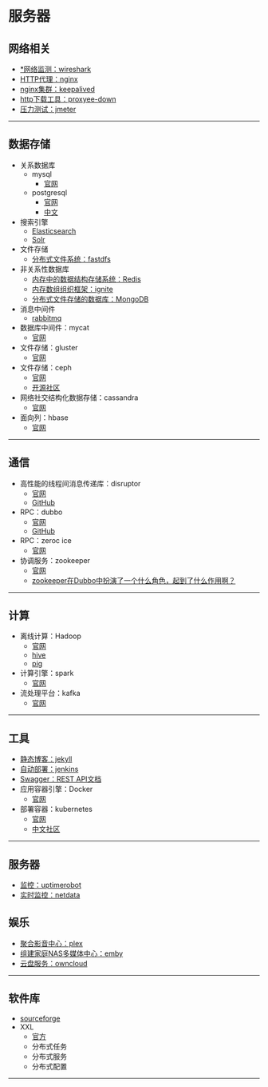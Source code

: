 #   服务器

##  网络相关
-   [*网络监测：wireshark](https://www.wireshark.org/)
-   [HTTP代理：nginx](http://nginx.org/)
-   [nginx集群：keepalived](http://www.keepalived.org/)
-   [http下载工具：proxyee-down](https://github.com/proxyee-down-org/proxyee-down)
-   [压力测试：jmeter](http://jmeter.apache.org/)

----

##  数据存储
-   关系数据库
    -   mysql
        -   [官网](https://www.mysql.com/)
    -   postgresql
        -   [官网](https://www.postgresql.org/)
        -   [中文](http://www.postgres.cn/home)
-   搜索引擎
    -   [Elasticsearch](https://github.com/elastic/elasticsearch)
    -   [Solr](https://lucene.apache.org/solr/)
-   文件存储
    -   [分布式文件系统：fastdfs](https://github.com/happyfish100/fastdfs)
-   非关系性数据库
    -   [内存中的数据结构存储系统：Redis](http://www.redis.cn/)
    -   [内存数组组织框架：ignite](https://ignite.apache.org/)
    -   [分布式文件存储的数据库：MongoDB](https://www.mongodb.com/)
-   消息中间件
    -   [rabbitmq](http://www.rabbitmq.com/)
-   数据库中间件：mycat
    -   [官网](http://www.mycat.io/)
-   文件存储：gluster
    -   [官网](https://www.gluster.org/)
-   文件存储：ceph
    -   [官网](https://ceph.com/)
    -   [开源社区](http://ceph.org.cn/)
-   网络社交结构化数据存储：cassandra
    -   [官网](http://cassandra.apache.org/)
-   面向列：hbase
    -   [官网](http://hbase.apache.org/)

----

##  通信
-   高性能的线程间消息传递库：disruptor
    -   [官网](http://lmax-exchange.github.io/disruptor/)
    -   [GitHub](https://github.com/LMAX-Exchange/disruptor)
-   RPC：dubbo
    -   [官网](http://dubbo.incubator.apache.org/#!/?lang=en-us)
    -   [GitHub](https://github.com/apache/incubator-dubbo)
-   RPC：zeroc ice
    -   [官网](https://zeroc.com/)
-   协调服务：zookeeper
    -   [官网](http://zookeeper.apache.org/)
    -   [zookeeper在Dubbo中扮演了一个什么角色，起到了什么作用啊？](https://www.zhihu.com/question/25070185)

----


##  计算
-   离线计算：Hadoop
    -   [官网](http://hadoop.apache.org/)
    -   [hive](http://hive.apache.org/)
    -   [pig](http://pig.apache.org/)
-   计算引擎：spark
    -   [官网](http://spark.apache.org/)
-   流处理平台：kafka
    -   [官网](http://kafka.apache.org/)

----

##  工具
-   [静态博客：jekyll](https://www.jekyll.com.cn/)
-   [自动部署：jenkins](https://jenkins.io/)
-   [Swagger：REST API文档](https://swagger.io/)
-   应用容器引擎：Docker
    -   [官网](www.docker.com)
-   部署容器：kubernetes
    -   [官网](https://kubernetes.io/)
    -   [中文社区](https://www.kubernetes.org.cn/)

----

##  服务器
-   [监控：uptimerobot](https://uptimerobot.com/)
-   [实时监控：netdata](http://my-netdata.io/)



##  娱乐
-   [聚合影音中心：plex](https://www.plex.tv/)
-   [组建家庭NAS多媒体中心：emby](https://emby.media/)
-   [云盘服务：owncloud](https://owncloud.org/)



----

##  软件库
-   [sourceforge](https://sourceforge.net/)
-   XXL
    -   [官方](http://www.xuxueli.com/page/projects.html)
    -   分布式任务
    -   分布式服务
    -   分布式配置

----


